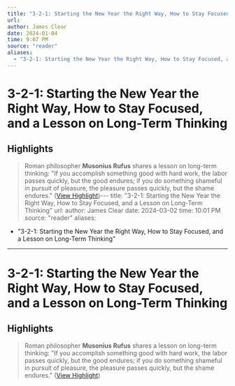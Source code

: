 ```yaml
---
title: "3-2-1: Starting the New Year the Right Way, How to Stay Focused, and a Lesson on Long-Term Thinking"
url:
author: James Clear
date: 2024-01-04
time: 9:07 PM
source: "reader"
aliases:
  - "3-2-1: Starting the New Year the Right Way, How to Stay Focused, and a Lesson on Long-Term Thinking"
---
```

# 3-2-1: Starting the New Year the Right Way, How to Stay Focused, and a Lesson on Long-Term Thinking
## Highlights
> Roman philosopher **Musonius Rufus** shares a lesson on long-term thinking:
> "If you accomplish something good with hard work, the labor passes quickly, but the good endures; if you do something shameful in pursuit of pleasure, the pleasure passes quickly, but the shame endures." ([View Highlight](https://read.readwise.io/read/01hkb2yv0exsb65jqn8mbwxvzh))---
title: "3-2-1: Starting the New Year the Right Way, How to Stay Focused, and a Lesson on Long-Term Thinking"
url: 
author: James Clear
date: 2024-03-02
time: 10:01 PM
source: "reader"
aliases:
  - "3-2-1: Starting the New Year the Right Way, How to Stay Focused, and a Lesson on Long-Term Thinking"
---
# 3-2-1: Starting the New Year the Right Way, How to Stay Focused, and a Lesson on Long-Term Thinking

## Highlights
> Roman philosopher **Musonius Rufus** shares a lesson on long-term thinking:
> "If you accomplish something good with hard work, the labor passes quickly, but the good endures; if you do something shameful in pursuit of pleasure, the pleasure passes quickly, but the shame endures." ([View Highlight](https://read.readwise.io/read/01hkb2yv0exsb65jqn8mbwxvzh))

